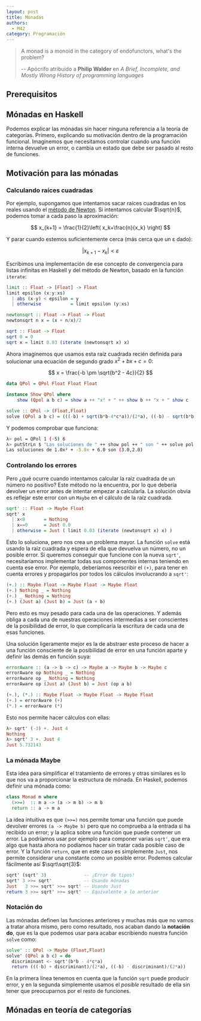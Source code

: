 ```yaml
---
layout: post
title: Mónadas
authors:
  - M42
category: Programación
---
```


> A monad is a monoid in the category of endofunctors, what's the problem? 
>
> -- Apócrifo atribuido a **Philip Walder** en *A Brief, Incomplete, and Mostly Wrong 
>    History of programming languages*

## Prerequisitos

## Mónadas en Haskell

Podemos explicar las mónadas sin hacer ninguna referencia a la teoría de categorías.
Primero, explicando su motivación dentro de la programación funcional. Imaginemos
que necesitamos controlar cuando una función interna devuelve un error, o cambia un
estado que debe ser pasado al resto de funciones. 

## Motivación para las mónadas

### Calculando raíces cuadradas

Por ejemplo, supongamos que intentamos sacar raíces cuadradas en los reales usando
el [método de Newton](https://en.wikipedia.org/wiki/Integer_square_root#Algorithm). 
Si intentamos calcular $\sqrt{n}$, podemos tomar a cada paso la aproximación:

$$ x_{k+1} = \frac{1}{2}\left( x_k+\frac{n}{x_k} \right) $$

Y parar cuando estemos suficientemente cerca (más cerca que un ε dado):

$$ |x_{k+1} - x_k| < \varepsilon $$

Escribimos una implementación de ese concepto de convergencia para listas infinitas en Haskell
y del método de Newton, basado en la función `iterate`:

~~~ haskell
limit :: Float -> [Float] -> Float
limit epsilon (x:y:xs)
  | abs (x-y) < epsilon = y
  | otherwise           = limit epsilon (y:xs)

newtonsqrt :: Float -> Float -> Float
newtonsqrt n x = (x + n/x)/2

sqrt :: Float -> Float
sqrt 0 = 0
sqrt x = limit 0.03 (iterate (newtonsqrt x) x)
~~~

Ahora imaginemos que usamos esta raíz cuadrada recién definida para solucionar una ecuación
de segundo grado $x^2 + bx + c = 0$:

$$ x = \frac{-b \pm \sqrt{b^2 - 4c}}{2} $$

~~~ haskell
data QPol = QPol Float Float Float

instance Show QPol where
	show (Qpol a b c) = show a ++ "x² + " ++ show b ++ "x + " show c

solve :: QPol -> (Float,Float)
solve (QPol a b c) = (((-b) + sqrt(b*b-4*c*a))/(2*a), ((-b) - sqrt(b*b-4*c*a))/(2*a))
~~~

Y podemos comprobar que funciona:

~~~ bash
λ> pol = QPol 1 (-5) 6
λ> putStrLn $ "Las soluciones de " ++ show pol ++ " son " ++ solve pol
Las soluciones de 1.0x² + -5.0x + 6.0 son (3.0,2.0)
~~~

### Controlando los errores

Pero ¿qué ocurre cuando intentamos calcular la raíz cuadrada de un número no positivo?
Este método no la encuentra, por lo que debería devolver un error antes de intentar
empezar a calcularla. La solución obvia es reflejar este error con un `Maybe` en el
cálculo de la raíz cuadrada.

~~~ haskell
sqrt' :: Float -> Maybe Float
sqrt' x
  | x<0       = Nothing
  | x==0      = Just 0.0
  | otherwise = Just ( limit 0.03 (iterate (newtonsqrt x) x) )
~~~

Esto lo soluciona, pero nos crea un problema mayor. La función `solve` está usando la
raíz cuadrada y espera de ella que devuelva un número, no un posible error. Si queremos
conseguir que funcione con la nueva `sqrt'`, necesitaríamos implementar todas sus componentes
internas teniendo en cuenta ese error. Por ejemplo, deberíamos reescribir el `(+)`, para tener
en cuenta errores y propagarlos por todos los cálculos involucrando a `sqrt'`:

~~~ haskell
(+.) :: Maybe Float -> Maybe Float -> Maybe Float
(+.) Nothing _ = Nothing
(+.) _ Nothing = Nothing
(+.) (Just a) (Just b) = Just (a + b)
~~~

Pero esto es muy pesado para cada una de las operaciones. Y además obliga a cada una de nuestras
operaciones intermedias a ser conscientes de la posibilidad de error, lo que complicaría la escritura
de cada una de esas funciones. 

Una solución ligeramente mejor es la de abstraer este proceso de hacer a una función consciente
de la posibilidad de error en una función aparte y definir las demás en función suya:

~~~ haskell
errorAware :: (a -> b -> c) -> Maybe a -> Maybe b -> Maybe c
errorAware op Nothing _ = Nothing
errorAware op _ Nothing = Nothing
errorAware op (Just a) (Just b) = Just (op a b)

(+.), (*.) :: Maybe Float -> Maybe Float -> Maybe Float
(+.) = errorAware (+)
(*.) = errorAware (*)
~~~

Esto nos permite hacer cálculos con ellas:

~~~ haskell
λ> sqrt' (-3) +. Just 4
Nothing
λ> sqrt' 3 +. Just 4
Just 5.732143
~~~

### La mónada Maybe

Esta idea para simplificar el tratamiento de errores y otras similares es lo que nos va
a proporcionar la estructura de mónada. En Haskell, podemos definir una mónada como:

~~~ haskell
class Monad m where
  (>>=)  :: m a -> (a -> m b) -> m b
  return :: a -> m a
~~~

La idea intuitiva es que `(>>=)` nos permite tomar una función que puede devolver errores 
`(a -> Maybe b)` pero que no comprueba a la entrada si ha recibido un error; y la aplica sobre
una función que puede contener un error. La podríamos usar por ejemplo para componer varias
`sqrt'`, que era algo que hasta ahora no podíamos hacer sin tratar cada posible caso de error.
Y la función `return`, que en este caso es simplemente `Just`, nos permite considerar una constante
como un posible error. Podemos calcular fácilmente así $\sqrt\sqrt{3}$:

~~~ haskell
sqrt' (sqrt' 3)              -- ¡Error de tipos!
sqrt' 3 >>= sqrt'            -- Usando mónadas
Just   3 >>= sqrt' >>= sqrt' -- Usando Just
return 3 >>= sqrt' >>= sqrt' -- Equivalente a lo anterior
~~~

### Notación do
Las mónadas definen las funciones anteriores y muchas más que no vamos a tratar ahora mismo, pero
como resultado, nos acaban dando la **notación do**, que es la que podemos usar para acabar 
escribiendo nuestra función `solve` como:

~~~ haskell
solve' :: QPol -> Maybe (Float,Float)
solve' (QPol a b c) = do
  discriminant <- sqrt'(b*b - 4*c*a)
  return (((-b) + discriminant)/(2*a), ((-b) - discriminant)/(2*a))
~~~

En la primera línea tenemos en cuenta que la función `sqrt` puede producir error, y en la segunda
simplemente usamos el *posible* resultado de ella sin tener que preocuparnos por el resto de funciones.

## Mónadas en teoría de categorías
